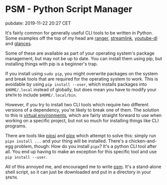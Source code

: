 # PSM - Python Script Manager
pubdate: 2019-11-22 20:27 CET

It's fairly common for generally useful CLI tools to be written in Python. Some examples off the top of my head are [ranger](https://github.com/ranger/ranger), [streamlink](https://github.com/streamlink/streamlink), [youtube-dl](https://ytdl-org.github.io/youtube-dl/index.html) and [glances](https://nicolargo.github.io/glances/).

Some of these are available as part of your operating system's package management, but may not be up to date. You can install them using pip, but installing things with pip is a beginner's trap.

If you install using `sudo pip`, you might overwrite packages on the system and break tools that are required for the operating system to work. This is avoidable by using `pip install --user`, which installs packages into `$HOME/.local` instead of globally, but does mean you have to modify your `$PATH` to include `$HOME/.local/bin`.

However, if you try to install two CLI tools which require two different versions of a dependency, you're likely to break one of them. The solution to this is [virtual environments](https://docs.python-guide.org/dev/virtualenvs/), which are fairly straight forward to use when working on a specific project, but not so much for installing things like CLI programs.

There are tools like [pipsi](https://github.com/mitsuhiko/pipsi) and [pipx](https://github.com/pipxproject/pipx) which attempt to solve this: simply run `pipx install ...` and your thing will be installed. There's a chicken-and-egg problem, though: How do you install `pipx`? It's a python CLI tool after all. You end up having to make an exception for this specific tool and use `pip install --user`.

All of this annoyed me, and encouraged me to write [psm](https://github.com/anlutro/psm). It's a stand-alone shell script, so it can just be downloaded and put in a directory in your `$PATH`.
